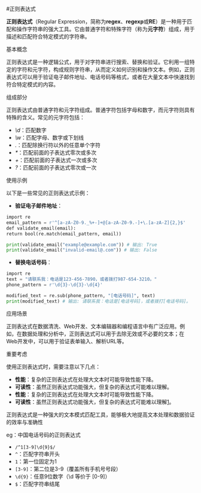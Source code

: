#正则表达式

**正则表达式**（Regular Expression，简称为**regex**、**regexp**或**RE**）是一种用于匹配和操作字符串的强大工具。它由普通字符和特殊字符（称为**元字符**）组成，用于描述和匹配符合特定模式的字符串。

基本概念

正则表达式是一种逻辑公式，用于对字符串进行搜索、替换和验证。它利用一组特定的字符和元字符，构成规则字符串，从而定义如何识别和操作文本。例如，正则表达式可以用于验证电子邮件地址、电话号码等格式，或者在大量文本中快速找到符合特定模式的内容。

组成部分

正则表达式由普通字符和元字符组成。普通字符包括字母和数字，而元字符则具有特殊的含义。常见的元字符包括：
- _\d_：匹配数字
- _\w_：匹配字母、数字或下划线
- _._：匹配除换行符以外的任意单个字符
- _*_：匹配前面的子表达式零次或多次
- _+_：匹配前面的子表达式一次或多次
- _?_：匹配前面的子表达式零次或一次

使用示例

以下是一些常见的正则表达式示例：
- **验证电子邮件地址**：
    
```python
import re
email_pattern = r'^[a-zA-Z0-9._%+-]+@[a-zA-Z0-9.-]+\.[a-zA-Z]{2,}$'
def validate_email(email):
return bool(re.match(email_pattern, email))

print(validate_email("example@example.com")) # 输出: True
print(validate_email("invalid-email@.com")) # 输出: False
```

- **替换电话号码**：
    
```python
import re
text = "请联系我：电话是123-456-7890，或者拨打987-654-3210。"
phone_pattern = r'\d{3}-\d{3}-\d{4}'

modified_text = re.sub(phone_pattern, "[电话号码]", text)
print(modified_text) # 输出: 请联系我：电话是[电话号码]，或者拨打[电话号码]。
```

应用场景

正则表达式在数据清洗、Web开发、文本编辑器和编程语言中有广泛应用。例如，在数据处理和分析中，正则表达式可以用于去除无效或不必要的文本；在Web开发中，可以用于验证表单输入、解析URL等。

重要考虑

使用正则表达式时，需要注意以下几点：

- **性能**：复杂的正则表达式在处理大文本时可能导致性能下降。
- **可读性**：虽然正则表达式功能强大，但复杂的表达式可能难以理解。
- **性能**：复杂的正则表达式在处理大文本时可能导致性能下降。
- **可读性**：虽然正则表达式功能强大，但复杂的表达式可能难以理解[1](https://baike.baidu.com/item/%E6%AD%A3%E5%88%99%E8%A1%A8%E8%BE%BE%E5%BC%8F/1700215)。

正则表达式是一种强大的文本模式匹配工具，能够极大地提高文本处理和数据验证的效率与准确性

eg：中国电话号码的正则表达式

- `/^1[3-9]\d{9}$/`
- `^`：匹配字符串开头
- `1`：第一位固定为1
- `[3-9]`：第二位是3-9（覆盖所有手机号号段）
- `\d{9}`：任意9位数字（\d 等价于 [0-9]）
- `$`：匹配字符串结尾